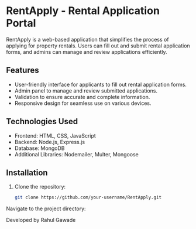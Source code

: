 # RentApply - Rental Application Portal

RentApply is a web-based application that simplifies the process of applying for property rentals. Users can fill out and submit rental application forms, and admins can manage and review applications efficiently.

## Features

- User-friendly interface for applicants to fill out rental application forms.
- Admin panel to manage and review submitted applications.
- Validation to ensure accurate and complete information.
- Responsive design for seamless use on various devices.

## Technologies Used

- Frontend: HTML, CSS, JavaScript
- Backend: Node.js, Express.js
- Database: MongoDB
- Additional Libraries: Nodemailer, Multer, Mongoose

## Installation

1. Clone the repository:

   ```bash
   git clone https://github.com/your-username/RentApply.git
Navigate to the project directory:

Developed by Rahul Gawade
